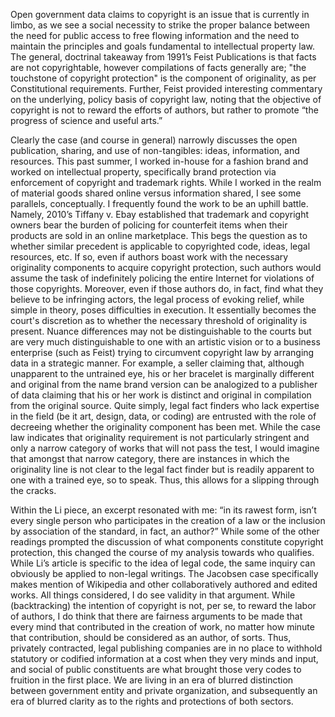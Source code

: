 Open government data claims to copyright is an issue that is currently in limbo, as we see a social necessity to strike the proper balance between the need for public access to free flowing information and the need to maintain the principles and goals fundamental to intellectual property law. The general, doctrinal takeaway from 1991’s Feist Publications is that facts are not copyrightable, however compilations of facts generally are; "the touchstone of copyright protection" is the component of originality, as per Constitutional requirements. Further, Feist provided interesting commentary on the underlying, policy basis of copyright law, noting that the objective of copyright is not to reward the efforts of authors, but rather to promote “the progress of science and useful arts.”

Clearly the case (and course in general) narrowly discusses the open publication, sharing, and use of non-tangibles: ideas, information, and resources. This past summer, I worked in-house for a fashion brand and worked on intellectual property, specifically brand protection via enforcement of copyright and trademark rights. While I worked in the realm of material goods shared online versus information shared, I see some parallels, conceptually. I frequently found the work to be an uphill battle. Namely, 2010’s Tiffany v. Ebay established that trademark and copyright owners bear the burden of policing for counterfeit items when their products are sold in an online marketplace. This begs the question as to whether similar precedent is applicable to copyrighted code, ideas, legal resources, etc. If so, even if authors boast work with the necessary originality components to acquire copyright protection, such authors would assume the task of indefinitely policing the entire Internet for violations of those copyrights. Moreover, even if those authors do, in fact, find what they believe to be infringing actors, the legal process of evoking relief, while simple in theory, poses difficulties in execution. It essentially becomes the court's discretion as to whether the necessary threshold of originality is present. Nuance differences may not be distinguishable to the courts but are very much distinguishable to one with an artistic vision or to a business enterprise (such as Feist) trying to circumvent copyright law by arranging data in a strategic manner. For example, a seller claiming that, although unapparent to the untrained eye, his or her bracelet is marginally different and original from the name brand version can be analogized to a publisher of data claiming that his or her work is distinct and original in compilation from the original source. Quite simply, legal fact finders who lack expertise in the field (be it art, design, data, or coding) are entrusted with the role of decreeing whether the originality component has been met. While the case law indicates that originality requirement is not particularly stringent and only a narrow category of works that will not pass the test, I would imagine that amongst that narrow category, there are instances in which the originality line is not clear to the legal fact finder but is readily apparent to one with a trained eye, so to speak. Thus, this allows for a slipping through the cracks.

Within the Li piece, an excerpt resonated with me: “in its rawest form, isn’t every single person who participates in the creation of a law or the inclusion by association of the standard, in fact, an author?” While some of the other readings prompted the discussion of what components constitute copyright protection, this changed the course of my analysis towards who qualifies. While Li’s article is specific to the idea of legal code, the same inquiry can obviously be applied to non-legal writings. The Jacobsen case specifically makes mention of Wikipedia and other collaboratively authored and edited works. All things considered, I do see validity in that argument. While (backtracking) the intention of copyright is not, per se, to reward the labor of authors, I do think that there are fairness arguments to be made that every mind that contributed in the creation of work, no matter how minute that contribution, should be considered as an author, of sorts. Thus, privately contracted, legal publishing companies are in no place to withhold statutory or codified information at a cost when they very minds and input, and social of public constituents are what brought those very codes to fruition in the first place. We are living in an era of blurred distinction between government entity and private organization, and subsequently an era of blurred clarity as to the rights and protections of both sectors.